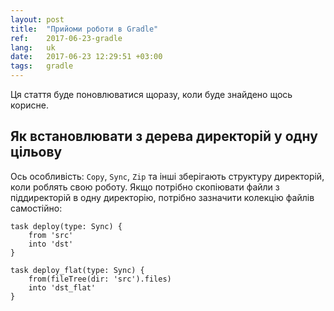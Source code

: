 ```yaml
---
layout: post
title:  "Прийоми роботи в Gradle"
ref:    2017-06-23-gradle
lang:   uk
date:   2017-06-23 12:29:51 +03:00
tags:   gradle
---
```


Ця стаття буде поновлюватися щоразу, коли буде знайдено щось корисне.

## Як встановлювати з дерева директорій у одну цільову

Ось особливість: `Copy`, `Sync`, `Zip` та інші зберігають структуру директорій,
коли роблять свою роботу. Якщо потрібно скопіювати файли з піддиректорій в одну
директорію, потрібно зазначити колекцію файлів самостійно:

```
task deploy(type: Sync) {
	from 'src'
	into 'dst'
}

task deploy_flat(type: Sync) {
	from(fileTree(dir: 'src').files)
	into 'dst_flat'
}
```
